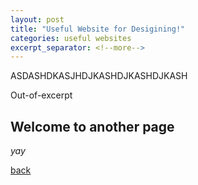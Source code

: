 ```yaml
---
layout: post
title: "Useful Website for Desigining!"
categories: useful websites
excerpt_separator: <!--more-->
---
```


ASDASHDKASJHDJKASHDJKASHDJKASH 

<!--more-->
Out-of-excerpt

## Welcome to another page

_yay_

[back](./)
